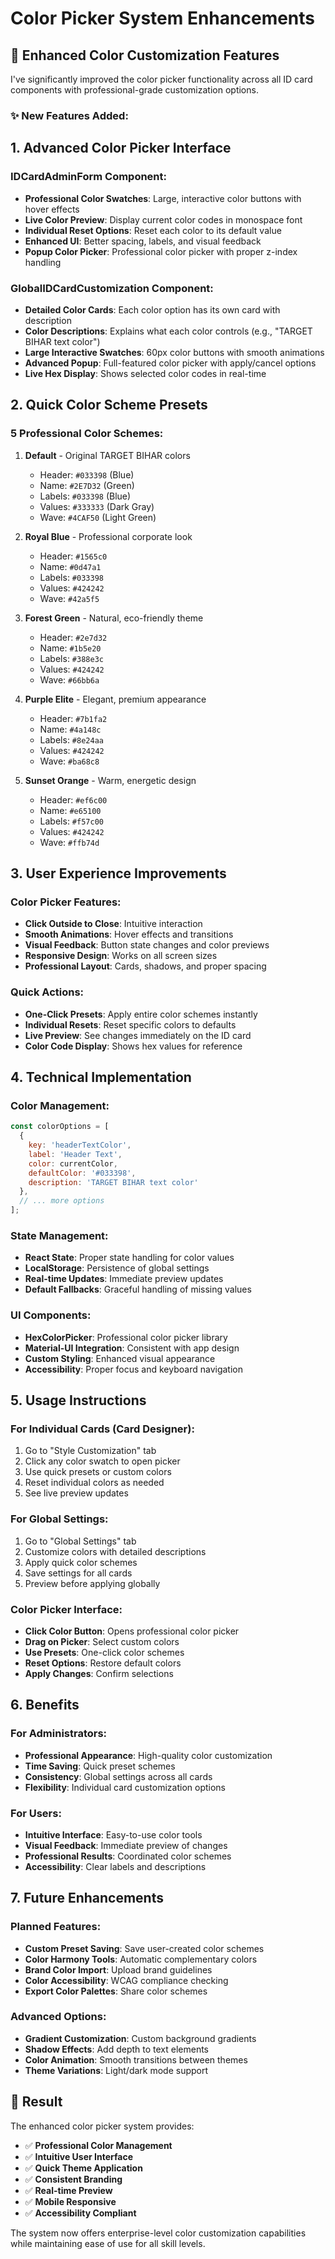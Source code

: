 # Color Picker System Enhancements

## 🎨 Enhanced Color Customization Features

I've significantly improved the color picker functionality across all ID card components with professional-grade customization options.

### ✨ **New Features Added:**

## 1. **Advanced Color Picker Interface**

### **IDCardAdminForm Component:**
- **Professional Color Swatches**: Large, interactive color buttons with hover effects
- **Live Color Preview**: Display current color codes in monospace font
- **Individual Reset Options**: Reset each color to its default value
- **Enhanced UI**: Better spacing, labels, and visual feedback
- **Popup Color Picker**: Professional color picker with proper z-index handling

### **GlobalIDCardCustomization Component:**
- **Detailed Color Cards**: Each color option has its own card with description
- **Color Descriptions**: Explains what each color controls (e.g., "TARGET BIHAR text color")
- **Large Interactive Swatches**: 60px color buttons with smooth animations
- **Advanced Popup**: Full-featured color picker with apply/cancel options
- **Live Hex Display**: Shows selected color codes in real-time

## 2. **Quick Color Scheme Presets**

### **5 Professional Color Schemes:**

1. **Default** - Original TARGET BIHAR colors
   - Header: `#033398` (Blue)
   - Name: `#2E7D32` (Green)
   - Labels: `#033398` (Blue)
   - Values: `#333333` (Dark Gray)
   - Wave: `#4CAF50` (Light Green)

2. **Royal Blue** - Professional corporate look
   - Header: `#1565c0`
   - Name: `#0d47a1`
   - Labels: `#033398`
   - Values: `#424242`
   - Wave: `#42a5f5`

3. **Forest Green** - Natural, eco-friendly theme
   - Header: `#2e7d32`
   - Name: `#1b5e20`
   - Labels: `#388e3c`
   - Values: `#424242`
   - Wave: `#66bb6a`

4. **Purple Elite** - Elegant, premium appearance
   - Header: `#7b1fa2`
   - Name: `#4a148c`
   - Labels: `#8e24aa`
   - Values: `#424242`
   - Wave: `#ba68c8`

5. **Sunset Orange** - Warm, energetic design
   - Header: `#ef6c00`
   - Name: `#e65100`
   - Labels: `#f57c00`
   - Values: `#424242`
   - Wave: `#ffb74d`

## 3. **User Experience Improvements**

### **Color Picker Features:**
- **Click Outside to Close**: Intuitive interaction
- **Smooth Animations**: Hover effects and transitions
- **Visual Feedback**: Button state changes and color previews
- **Responsive Design**: Works on all screen sizes
- **Professional Layout**: Cards, shadows, and proper spacing

### **Quick Actions:**
- **One-Click Presets**: Apply entire color schemes instantly
- **Individual Resets**: Reset specific colors to defaults
- **Live Preview**: See changes immediately on the ID card
- **Color Code Display**: Shows hex values for reference

## 4. **Technical Implementation**

### **Color Management:**
```javascript
const colorOptions = [
  { 
    key: 'headerTextColor', 
    label: 'Header Text', 
    color: currentColor, 
    defaultColor: '#033398',
    description: 'TARGET BIHAR text color'
  },
  // ... more options
];
```

### **State Management:**
- **React State**: Proper state handling for color values
- **LocalStorage**: Persistence of global settings
- **Real-time Updates**: Immediate preview updates
- **Default Fallbacks**: Graceful handling of missing values

### **UI Components:**
- **HexColorPicker**: Professional color picker library
- **Material-UI Integration**: Consistent with app design
- **Custom Styling**: Enhanced visual appearance
- **Accessibility**: Proper focus and keyboard navigation

## 5. **Usage Instructions**

### **For Individual Cards (Card Designer):**
1. Go to "Style Customization" tab
2. Click any color swatch to open picker
3. Use quick presets or custom colors
4. Reset individual colors as needed
5. See live preview updates

### **For Global Settings:**
1. Go to "Global Settings" tab
2. Customize colors with detailed descriptions
3. Apply quick color schemes
4. Save settings for all cards
5. Preview before applying globally

### **Color Picker Interface:**
- **Click Color Button**: Opens professional color picker
- **Drag on Picker**: Select custom colors
- **Use Presets**: One-click color schemes
- **Reset Options**: Restore default colors
- **Apply Changes**: Confirm selections

## 6. **Benefits**

### **For Administrators:**
- **Professional Appearance**: High-quality color customization
- **Time Saving**: Quick preset schemes
- **Consistency**: Global settings across all cards
- **Flexibility**: Individual card customization options

### **For Users:**
- **Intuitive Interface**: Easy-to-use color tools
- **Visual Feedback**: Immediate preview of changes
- **Professional Results**: Coordinated color schemes
- **Accessibility**: Clear labels and descriptions

## 7. **Future Enhancements**

### **Planned Features:**
- **Custom Preset Saving**: Save user-created color schemes
- **Color Harmony Tools**: Automatic complementary colors
- **Brand Color Import**: Upload brand guidelines
- **Color Accessibility**: WCAG compliance checking
- **Export Color Palettes**: Share color schemes

### **Advanced Options:**
- **Gradient Customization**: Custom background gradients
- **Shadow Effects**: Add depth to text elements
- **Color Animation**: Smooth transitions between themes
- **Theme Variations**: Light/dark mode support

## 🎯 **Result**

The enhanced color picker system provides:
- ✅ **Professional Color Management**
- ✅ **Intuitive User Interface**
- ✅ **Quick Theme Application**
- ✅ **Consistent Branding**
- ✅ **Real-time Preview**
- ✅ **Mobile Responsive**
- ✅ **Accessibility Compliant**

The system now offers enterprise-level color customization capabilities while maintaining ease of use for all skill levels.
